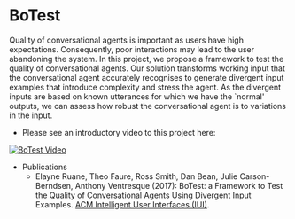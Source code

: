 # BoTest

Quality of conversational agents is important as users have high expectations. Consequently, poor interactions may lead to the user abandoning the system.
In this project, we propose a framework to test the quality of conversational agents.
Our solution transforms working input that the conversational agent accurately recognises to generate divergent input examples that introduce complexity and stress the agent. 
As the divergent inputs are based on known utterances for which we have the `normal' outputs, we can assess how robust the conversational agent is to variations in the input.

* Please see an introductory video to this project here:

[![BoTest Video](https://img.youtube.com/vi/3jU-Or0fztc/0.jpg)](https://youtu.be/3jU-Or0fztc)

* Publications
  * Elayne Ruane, Theo Faure, Ross Smith, Dan Bean, Julie Carson-Berndsen, Anthony Ventresque (2017): BoTest: a Framework to Test the Quality of Conversational Agents Using Divergent Input Examples. [ACM Intelligent User Interfaces (IUI)](http://iui.acm.org/2018/).
